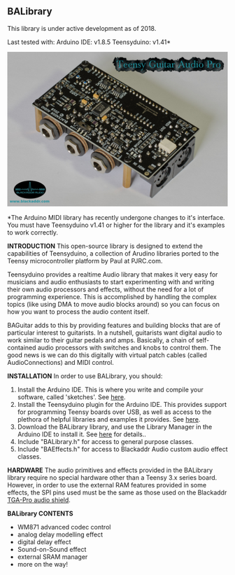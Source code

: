 ## BALibrary
This library is under active development as of 2018.

Last tested with:
Arduino IDE: v1.8.5
Teensyduino: v1.41*

![](TGA_PRO_revb.jpg)

*The Arduino MIDI library has recently undergone changes to it's interface. You must have Teensyduino v1.41 or higher for the library and it's examples to work correctly.

**INTRODUCTION**
This open-source library is designed to extend the capabilities of Teensyduino, a collection of Arudino libraries  ported to the Teensy microcontroller platform by Paul at PJRC.com.

Teensyduino provides a realtime Audio library that makes it very easy for musicians and audio enthusiasts to start experimenting with and writing their own audio processors and effects, without the need for a lot of programming experience. This is accomplished by handling the complex topics (like using DMA to move audio blocks around) so you can focus on how you want to process the audio content itself.

BAGuitar adds to this by providing features and building blocks that are of particular interest to guitarists. In a nutshell, guitarists want digital audio to work similar to their guitar pedals and amps. Basically, a chain of self-contained audio processors with switches and knobs to control them. The good news is we can do this digitally with virtual patch cables (called AudioConnections) and MIDI control.

**INSTALLATION**
In order to use BALibrary, you should:

 1. Install the Arduino IDE. This is where you write and compile your software, called 'sketches'. See [here](https://www.arduino.cc/en/Main/Software).
 2. Install the Teensyduino plugin for the Arduino IDE. This provides support for programming Teensy boards over USB, as well as access to the plethora of helpful libraries and examples it provides. See [here](https://www.pjrc.com/teensy/td_download.html).
 3. Download the BALibrary library, and use the Library Manager in the Arduino IDE to install it. See [here](https://www.arduino.cc/en/Guide/Libraries) for details..
 4. Include "BALibrary.h" for access to general purpose classes.
 5. Include "BAEffects.h" for access to Blackaddr Audio custom audio effect classes.

**HARDWARE**
The audio primitives and effects provided in the BALibrary library require no special hardware other than a Teensy 3.x series board. However, in order to use the external RAM features provided in some effects, the SPI pins used must be the same as those used on the Blackaddr [TGA-Pro audio shield](http://blackaddr.com/products/).

**BALibrary CONTENTS**
 - WM871 advanced codec control
 - analog delay modelling effect
 - digital delay effect
 - Sound-on-Sound effect
 - external SRAM manager
 - more on the way!

